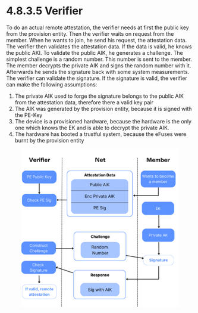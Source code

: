# 4.8.3.5 Verifier

To do an actual remote attestation, the verifier needs at first the public key from the provision entity. Then the verifier waits on request from the member. When he wants to join, he send his request, the attestation data. The verifier then validates the attestation data. If the data is valid, he knows the public AKI. To validate the public AIK, he generates a challenge. The simplest challenge is a random number. This number is sent to the member. The member decrypts the private AIK and signs the random number with it. Afterwards he sends the signature back with some system measurements. The verifier can validate the signature. If the signature is valid, the verifier can make the following assumptions:

1. The private AIK used to forge the signature belongs to the public AIK from the attestation data, therefore there a valid key pair
2. The AIK was generated by the provision entity, because it is signed with the PE-Key
3. The device is a provisioned hardware, because the hardware is the only one which knows the EK and is able to decrypt the private AIK.
4. The hardware has booted a trustful system, because the eFuses were burnt by the provision entity



<figure><img src="../../../.gitbook/assets/4.8.3.5 Graph.png" alt=""><figcaption></figcaption></figure>
